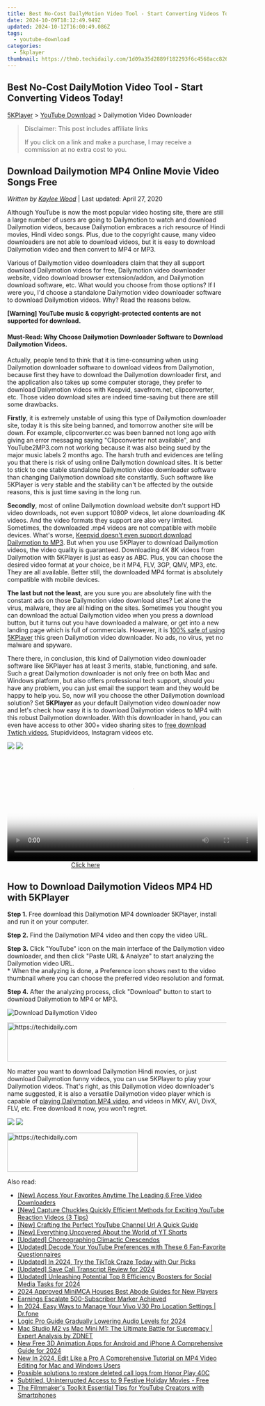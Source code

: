 ```yaml
---
title: Best No-Cost DailyMotion Video Tool - Start Converting Videos Today!
date: 2024-10-09T18:12:49.949Z
updated: 2024-10-12T16:00:49.086Z
tags:
  - youtube-download
categories:
  - 5kplayer
thumbnail: https://thmb.techidaily.com/1d09a35d2889f182293f6c4568acc826b5a70f4b0e7972cc64ae0b415a19b02f.jpg
---
```


## Best No-Cost DailyMotion Video Tool - Start Converting Videos Today!

[5KPlayer](https://tools.techidaily.com/5kplayer/products/) \> [YouTube Download](https://tools.techidaily.com/5kplayer/youtube-download/) \> Dailymotion Video Downloader

>  Disclaimer: This post includes affiliate links
>
>  If you click on a link and make a purchase, I may receive a commission at no extra cost to you.
>

## Download Dailymotion MP4 Online Movie Video Songs Free

 _Written by [Kaylee Wood](https://www.quora.com/profile/Amanda-Hu-21)_ | Last updated: April 27, 2020 

Although YouTube is now the most popular video hosting site, there are still a large number of users are going to Dailymotion to watch and download Dailymotion videos, because Dailymotion embraces a rich resource of Hindi movies, Hindi video songs. Plus, due to the copyright cause, many video downloaders are not able to download videos, but it is easy to download Dailymotion video and then convert to MP4 or MP3\. 

Various of Dailymotion video downloaders claim that they all support download Dailymotion videos for free, Dailymotion video downloader website, video download browser extension/addon, and Dailymotion download software, etc. What would you choose from those options? If I were you, I'd choose a standalone Dailymotion video downloader software to download Dailymotion videos. Why? Read the reasons below. 

**\[Warning\] YouTube music & copyright-protected contents are not supported for download.**

#### **Must-Read: Why Choose Dailymotion Downloader Software to Download Dailymotion Videos.**

Actually, people tend to think that it is time-consuming when using Dailymotion downloader software to download videos from Dailymotion, because first they have to download the Dailymotion downloader first, and the application also takes up some computer storage, they prefer to download Dailymotion videos with Keepvid, savefrom.net, clipconverter, etc. Those video download sites are indeed time-saving but there are still some drawbacks. 

**Firstly**, it is extremely unstable of using this type of Dailymotion downloader site, today it is this site being banned, and tomorrow another site will be down. For example, clipconverter.cc was been banned not long ago with giving an error messaging saying "Clipconverter not available", and YouTube2MP3.com not working because it was also being sued by the major music labels 2 months ago. The harsh truth and evidences are telling you that there is risk of using online Dailymotion download sites. It is better to stick to one stable standalone Dailymotion video downloader software than changing Dailymotion download site constantly. Such software like 5KPlayer is very stable and the stability can't be affected by the outside reasons, this is just time saving in the long run. 

**Secondly**, most of online Dailymotion download website don't support HD video downloads, not even support 1080P videos, let alone downloading 4K videos. And the video formats they support are also very limited. Sometimes, the downloaded .mp4 videos are not compatible with mobile devices. What's worse, [Keepvid doesn't even support download Dailymotion to MP3](https://tools.techidaily.com/5kplayer/youtube-download/). But when you use 5KPlayer to download Dailymotion videos, the video quality is guaranteed. Downloading 4K 8K videos from Dailymotion with 5KPlayer is just as easy as ABC. Plus, you can choose the desired video format at your choice, be it MP4, FLV, 3GP, QMV, MP3, etc. They are all available. Better still, the downloaded MP4 format is absolutely compatible with mobile devices. 

**The last but not the least**, are you sure you are absolutely fine with the constant ads on those Dailymotion video download sites? Let alone the virus, malware, they are all hiding on the sites. Sometimes you thought you can download the actual Dailymotion video when you press a download button, but it turns out you have downloaded a malware, or get into a new landing page which is full of commercials. However, it is [100% safe of using 5KPlayer](https://tools.techidaily.com/5kplayer/video-music-player/) this green Dailymotion video downloader. No ads, no virus, yet no malware and spyware.

There there, in conclusion, this kind of Dailymotion video downloader software like 5KPlayer has at least 3 merits, stable, functioning, and safe. Such a great Dailymotion downloader is not only free on both Mac and Windows platform, but also offers professional tech support, should you have any problem, you can just email the support team and they would be happy to help you. So, now will you choose the other Dailymotion download solution? Set **5KPlayer** as your default Dailymotion video downloader now and let's check how easy it is to download Dailymotion videos to MP4 with this robust Dailymotion downloader. With this downloader in hand, you can even have access to other 300+ video sharing sites to [free download Twtich videos](https://tools.techidaily.com/5kplayer/youtube-download/), Stupidvideos, Instagram videos etc.

[![](https://www.5kplayer.com/youtube-download/../button/freedownwhitewin.png)](https://tools.techidaily.com/5kplayer/products/) [![](https://www.5kplayer.com/youtube-download/../button/freedownbackmac.png)](https://tools.techidaily.com/5kplayer/products/) 

<!-- affiliate ads begin -->
<span id="1983446">
					<video width="576" height="240" style="cursor:pointer"
           poster="//a.impactradius-go.com/display-clicktoplayimage/1983446.png"
           onclick="if(!this.playClicked){this.play();this.setAttribute('controls',true);this.playClicked=true;}">
	   <source src="//a.impactradius-go.com/display-ad/22993-1983446">
	   <img src="//a.impactradius-go.com/display-clicktoplayimage/1983446.png" style="border: none; height: 100%; width: 100%; object-fit: contain">
	</video>
	<div style="width:360px;text-align:center"><a href="javascript:window.open(decodeURIComponent('https%3A%2F%2Fhomestyler.sjv.io%2Fc%2F5597632%2F1983446%2F22993'), '_blank');void(0);">Click here</a></div>
</span>
<img height="0" width="0" src="https://imp.pxf.io/i/5597632/1983446/22993" style="position:absolute;visibility:hidden;" border="0" />
<!-- affiliate ads end -->

##  How to Download Dailymotion Videos MP4 HD with 5KPlayer

**Step 1.** Free download this Dailymotion MP4 downloader 5KPlayer, install and run it on your computer.

**Step 2.** Find the Dailymotion MP4 video and then copy the video URL.

**Step 3.** Click "YouTube" icon on the main interface of the Dailymotion video downloader, and then click "Paste URL & Analyze" to start analyzing the Dailymotion video URL.  
 \* When the analyzing is done, a Preference icon shows next to the video thumbnail where you can choose the preferred video resolution and format.

**Step 4.** After the analyzing process, click "Download" button to start to download Dailymotion to MP4 or MP3.

![Download Dailymotion Video](https://www.5kplayer.com/youtube-download/img/download-dailymotion-mp4.jpg) 

<!-- affiliate ads begin -->
<a href="https://aligracehair.sjv.io/c/5597632/1915830/19272" target="_top" id="1915830">
  <img src="//a.impactradius-go.com/display-ad/19272-1915830" border="0" alt="https://techidaily.com" width="728" height="90"/>
</a>
<img height="0" width="0" src="https://aligracehair.sjv.io/i/5597632/1915830/19272" style="position:absolute;visibility:hidden;" border="0" />
<!-- affiliate ads end -->

No matter you want to download Dailymotion Hindi movies, or just download Dailymotion funny videos, you can use 5KPlayer to play your Dailymotion videos. That's right, as this Dailymotion video downloader's name suggested, it is also a versatile Dailymotion video player which is capable of [playing Dailymotion MP4 video](https://tools.techidaily.com/5kplayer/video-music-player/), and videos in MKV, AVI, DivX, FLV, etc. Free download it now, you won't regret. 

[![](https://www.5kplayer.com/youtube-download/../button/freedownwhitewin.png)](https://tools.techidaily.com/5kplayer/products/) [![](https://www.5kplayer.com/youtube-download/../button/freedownbackmac.png)](https://tools.techidaily.com/5kplayer/products/)

<!-- affiliate ads begin -->
<a href="https://aligracehair.sjv.io/c/5597632/1886044/19272" target="_top" id="1886044">
  <img src="//a.impactradius-go.com/display-ad/19272-1886044" border="0" alt="https://techidaily.com" width="300" height="90"/>
</a>
<img height="0" width="0" src="https://aligracehair.sjv.io/i/5597632/1886044/19272" style="position:absolute;visibility:hidden;" border="0" />
<!-- affiliate ads end -->

<ins class="adsbygoogle"
     style="display:block"
     data-ad-format="autorelaxed"
     data-ad-client="ca-pub-7571918770474297"
     data-ad-slot="1223367746"></ins>

<ins class="adsbygoogle"
     style="display:block"
     data-ad-client="ca-pub-7571918770474297"
     data-ad-slot="8358498916"
     data-ad-format="auto"
     data-full-width-responsive="true"></ins>

<span class="atpl-alsoreadstyle">Also read:</span>
<div><ul>
<li><a href="https://youtube-video-recordings.techidaily.com/new-access-your-favorites-anytime-the-leading-6-free-video-downloaders/"><u>[New] Access Your Favorites Anytime The Leading 6 Free Video Downloaders</u></a></li>
<li><a href="https://youtube-video-recordings.techidaily.com/new-capture-chuckles-quickly-efficient-methods-for-exciting-youtube-reaction-videos-3-tips/"><u>[New] Capture Chuckles Quickly Efficient Methods for Exciting YouTube Reaction Videos (3 Tips)</u></a></li>
<li><a href="https://youtube-video-recordings.techidaily.com/new-crafting-the-perfect-youtube-channel-url-a-quick-guide/"><u>[New] Crafting the Perfect YouTube Channel Url A Quick Guide</u></a></li>
<li><a href="https://youtube-video-recordings.techidaily.com/new-everything-uncovered-about-the-world-of-yt-shorts/"><u>[New] Everything Uncovered About the World of YT Shorts</u></a></li>
<li><a href="https://youtube-video-recordings.techidaily.com/updated-choreographing-climactic-crescendos/"><u>[Updated] Choreographing Climactic Crescendos</u></a></li>
<li><a href="https://youtube-video-recordings.techidaily.com/updated-decode-your-youtube-preferences-with-these-6-fan-favorite-questionnaires/"><u>[Updated] Decode Your YouTube Preferences with These 6 Fan-Favorite Questionnaires</u></a></li>
<li><a href="https://tiktok-videos.techidaily.com/updated-in-2024-try-the-tiktok-craze-today-with-our-picks/"><u>[Updated] In 2024, Try the TikTok Craze Today with Our Picks</u></a></li>
<li><a href="https://screen-video-capture.techidaily.com/updated-save-call-transcript-review-for-2024/"><u>[Updated] Save Call Transcript Review for 2024</u></a></li>
<li><a href="https://facebook-video-content.techidaily.com/updated-unleashing-potential-top-8-efficiency-boosters-for-social-media-tasks-for-2024/"><u>[Updated] Unleashing Potential Top 8 Efficiency Boosters for Social Media Tasks for 2024</u></a></li>
<li><a href="https://remote-screen-capture.techidaily.com/2024-approved-minimca-houses-best-abode-guides-for-new-players/"><u>2024 Approved MiniMCA Houses Best Abode Guides for New Players</u></a></li>
<li><a href="https://youtube-video-recordings.techidaily.com/earnings-escalate-500-subscriber-marker-achieved/"><u>Earnings Escalate 500-Subscriber Marker Achieved</u></a></li>
<li><a href="https://android-location.techidaily.com/in-2024-easy-ways-to-manage-your-vivo-v30-pro-location-settings-drfone-by-drfone-virtual/"><u>In 2024, Easy Ways to Manage Your Vivo V30 Pro Location Settings | Dr.fone</u></a></li>
<li><a href="https://extra-approaches.techidaily.com/logic-pro-guide-gradually-lowering-audio-levels-for-2024/"><u>Logic Pro Guide Gradually Lowering Audio Levels for 2024</u></a></li>
<li><a href="https://tech-renaissance.techidaily.com/mac-studio-m2-vs-mac-mini-m1-the-ultimate-battle-for-supremacy-expert-analysis-by-zdnet/"><u>Mac Studio M2 vs Mac Mini M1: The Ultimate Battle for Supremacy | Expert Analysis by ZDNET</u></a></li>
<li><a href="https://video-creation-software.techidaily.com/new-free-3d-animation-apps-for-android-and-iphone-a-comprehensive-guide-for-2024/"><u>New Free 3D Animation Apps for Android and iPhone A Comprehensive Guide for 2024</u></a></li>
<li><a href="https://ai-video-tools.techidaily.com/new-in-2024-edit-like-a-pro-a-comprehensive-tutorial-on-mp4-video-editing-for-mac-and-windows-users/"><u>New In 2024, Edit Like a Pro A Comprehensive Tutorial on MP4 Video Editing for Mac and Windows Users</u></a></li>
<li><a href="https://review-topics.techidaily.com/possible-solutions-to-restore-deleted-call-logs-from-honor-play-40c-by-fonelab-android-recover-call-logs/"><u>Possible solutions to restore deleted call logs from Honor Play 40C</u></a></li>
<li><a href="https://youtube-video-recordings.techidaily.com/subtitled-uninterrupted-access-to-9-festive-holiday-movies-free/"><u>Subtitled, Uninterrupted Access to 9 Festive Holiday Movies - Free</u></a></li>
<li><a href="https://youtube-video-recordings.techidaily.com/the-filmmakers-toolkit-essential-tips-for-youtube-creators-with-smartphones/"><u>The Filmmaker's Toolkit Essential Tips for YouTube Creators with Smartphones</u></a></li>
</ul></div>

